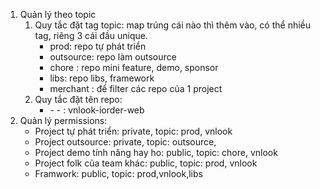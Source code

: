 1. Quản lý theo topic
	1. Quy tắc đặt tag topic: map trúng cái nào thì thêm vào, có thể nhiều tag, riêng 3 cái đầu unique.
		- prod: repo tự phát triển
		- outsource: repo làm outsource
		- chore : repo mini feature, demo, sponsor
		- libs: repo libs, framework
		- merchant <name>: để filter các repo của 1 project
	2. Quy tắc đặt tên repo:
		- <branch name>  - <project name> - <platform>: vnlook-iorder-web
2. Quản lý permissions:
	- Project tự phát triển: private, topic: prod, vnlook
	- Project outsource: private, topic: outsource, <name>
	- Project demo tính năng hay ho: public, topic: chore, vnlook
	- Project folk của team khác: public, topic: prod, vnlook
	- Framwork: public, topic: prod,vnlook,libs	
